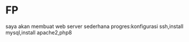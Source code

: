# FP
saya akan membuat web server sederhana
progres:konfigurasi ssh,install mysql,install apache2,php8
